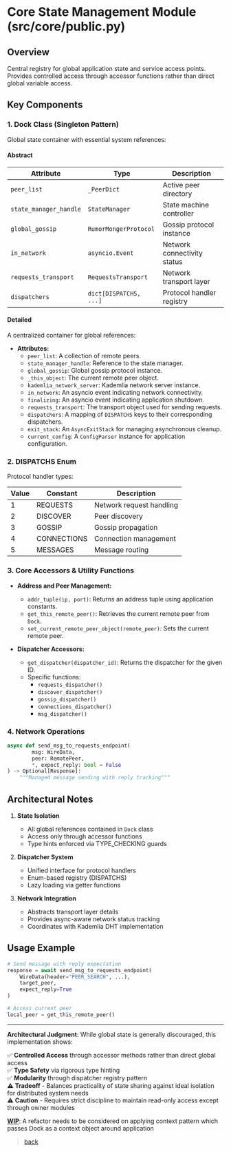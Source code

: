 # Core State Management Module (src/core/public.py)

## Overview

Central registry for global application state and service access points. Provides controlled access through accessor
functions rather than direct global variable access.

## Key Components

### 1. Dock Class (Singleton Pattern)

Global state container with essential system references:

#### Abstract

| Attribute              | Type                   | Description                 |
|------------------------|------------------------|-----------------------------|
| `peer_list`            | `_PeerDict`            | Active peer directory       |
| `state_manager_handle` | `StateManager`         | State machine controller    |
| `global_gossip`        | `RumorMongerProtocol`  | Gossip protocol instance    |
| `in_network`           | `asyncio.Event`        | Network connectivity status |
| `requests_transport`   | `RequestsTransport`    | Network transport layer     |
| `dispatchers`          | `dict[DISPATCHS, ...]` | Protocol handler registry   |

#### Detailed

A centralized container for global references:

- **Attributes:**
  - `peer_list`: A collection of remote peers.
  - `state_manager_handle`: Reference to the state manager.
  - `global_gossip`: Global gossip protocol instance.
  - `_this_object`: The current remote peer object.
  - `kademlia_network_server`: Kademlia network server instance.
  - `in_network`: An asyncio event indicating network connectivity.
  - `finalizing`: An asyncio event indicating application shutdown.
  - `requests_transport`: The transport object used for sending requests.
  - `dispatchers`: A mapping of `DISPATCHS` keys to their corresponding dispatchers.
  - `exit_stack`: An `AsyncExitStack` for managing asynchronous cleanup.
  - `current_config`: A `ConfigParser` instance for application configuration.

### 2. DISPATCHS Enum

Protocol handler types:

| Value | Constant    | Description              |
|-------|-------------|--------------------------|
| 1     | REQUESTS    | Network request handling |
| 2     | DISCOVER    | Peer discovery           |
| 3     | GOSSIP      | Gossip propagation       |
| 4     | CONNECTIONS | Connection management    |
| 5     | MESSAGES    | Message routing          |

### 3. Core Accessors & Utility Functions

- **Address and Peer Management:**
  - `addr_tuple(ip, port)`: Returns an address tuple using application constants.
  - `get_this_remote_peer()`: Retrieves the current remote peer from `Dock`.
  - `set_current_remote_peer_object(remote_peer)`: Sets the current remote peer.

- **Dispatcher Accessors:**
  - `get_dispatcher(dispatcher_id)`: Returns the dispatcher for the given ID.
  - Specific functions:
    - `requests_dispatcher()`
    - `discover_dispatcher()`
    - `gossip_dispatcher()`
    - `connections_dispatcher()`
    - `msg_dispatcher()`

### 4. Network Operations

```python
async def send_msg_to_requests_endpoint(
        msg: WireData,
        peer: RemotePeer,
        *, expect_reply: bool = False
) -> Optional[Response]:
    """Managed message sending with reply tracking"""
```

## Architectural Notes

1. **State Isolation**

    - All global references contained in `Dock` class
    - Access only through accessor functions
    - Type hints enforced via TYPE_CHECKING guards

2. **Dispatcher System**

    - Unified interface for protocol handlers
    - Enum-based registry (DISPATCHS)
    - Lazy loading via getter functions

3. **Network Integration**

    - Abstracts transport layer details
    - Provides async-aware network status tracking
    - Coordinates with Kademlia DHT implementation

## Usage Example

```python
# Send message with reply expectation
response = await send_msg_to_requests_endpoint(
    WireData(header="PEER_SEARCH", ...),
    target_peer,
    expect_reply=True
)

# Access current peer
local_peer = get_this_remote_peer()
```

---

**Architectural Judgment**: While global state is generally discouraged, this implementation shows:

✅ **Controlled Access** through accessor methods rather than direct global access  
✅ **Type Safety** via rigorous type hinting  
✅ **Modularity** through dispatcher registry pattern  
⚠️ **Tradeoff** - Balances practicality of state sharing against ideal isolation for distributed system needs  
⚠️ **Caution** - Requires strict discipline to maintain read-only access except through owner modules  

**[WIP](/docs/README.md#legend)**:  A refactor needs to be considered on applying context pattern which passes Dock as a context object around application

> [back](/docs/core)
